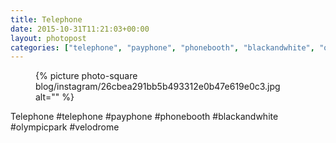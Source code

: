```yaml
---
title: Telephone
date: 2015-10-31T11:21:03+00:00
layout: photopost
categories: ["telephone", "payphone", "phonebooth", "blackandwhite", "olympicpark", "velodrome", "photos", "instagram"]
---
```


<figure class="photo photo--square">
  {% picture photo-square blog/instagram/26cbea291bb5b493312e0b47e619e0c3.jpg alt="" %}
</figure>

Telephone
#telephone #payphone #phonebooth #blackandwhite #olympicpark #velodrome
